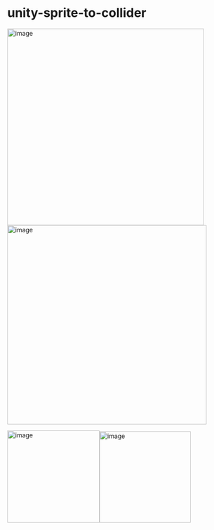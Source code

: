 # unity-sprite-to-collider
<img width="448" alt="image" src="https://github.com/Fut1le/unity-sprite-to-collider/assets/43324348/e3e32a6b-cdc0-49a4-a374-a372c8eb772f">

<img width="454" alt="image" src="https://github.com/Fut1le/unity-sprite-to-collider/assets/43324348/820c0531-21d7-42fd-a625-9c6a85cf6abd">



<img width="210" alt="image" src="https://github.com/Fut1le/unity-sprite-to-collider/assets/43324348/330c8a69-3b9f-4bf9-a3c6-09b8156ff8be"><img width="208" alt="image" src="https://github.com/Fut1le/unity-sprite-to-collider/assets/43324348/7c2eeee2-01cb-4f6b-84d0-746d52a338b6">


